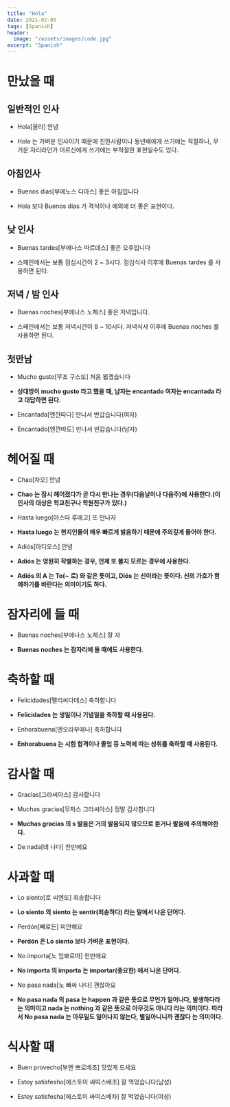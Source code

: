 ```yaml
---
title: "Hola"
date: 2021-02-05
tags: [Spanish]
header:
  image: "/assets/images/code.jpg"
excerpt: "Spanish"
---
```


# 만났을 때



## 일반적인 인사

* Hola[올라] 안녕

* Hola 는 가벼운 인사이기 때문에 친한사람이나 동년배에게 쓰기에는 적절하나, 무거운 자리라던가 어르신에게 쓰기에는 부적절한 표현일수도 있다.



## 아침인사

* Buenos dias[부에노스 디아스] 좋은 아침입니다

* Hola 보다 Buenos dias 가 격식이나 예의에 더 좋은 표현이다.



## 낮 인사

* Buenas tardes[부에나스 따르데스] 좋은 오후입니다

* 스페인에서는 보통 점심시간이 2 ~ 3시다. 점심식사 이후에 Buenas tardes 를 사용하면 된다.



## 저녁 / 밤 인사

* Buenas noches[부에나스 노체스] 좋은 저녁입니다.

* 스페인에서는 보통 저녁시간이 8 ~ 10시다. 저녁식사 이후에 Buenas noches 를 사용하면 된다.



## 첫만남

* Mucho gusto[무초 구스또] 처음 뵙겠습니다

* **상대방이 mucho gusto 라고 했을 때, 남자는 encantado 여자는 encantada 라고 대답하면 된다.**

* Encantada[엔깐따다] 만나서 반갑습니다(여자)

* Encantado[엔깐따도] 만나서 반갑습니다(남자)



# 헤어질 때

* Chao[차오] 안녕

* **Chao 는 잠시 헤어졌다가 곧 다시 만나는 경우(다음날이나 다음주)에 사용한다.(이 인사의 대상은 학교친구나 학원친구가 있다.)**

* Hasta luego[아스따 루에고] 또 만나자

* **Hasta luego 는 현지인들이 매우 빠르게 발음하기 때문에 주의깊게 들어야 한다.**

* Adiós[아디오스] 안녕

* **Adiós 는 영원히 작별하는 경우, 언제 또 볼지 모르는 경우에 사용한다.**

* **Adiós 의 A 는 To(~ 로) 와 같은 뜻이고, Diós 는 신이라는 뜻이다. 신의 가호가 함께하기를 바란다는 의미이기도 하다.**



# 잠자리에 들 때

* Buenas noches[부에나스 노체스] 잘 자

* **Buenas noches 는 잠자리에 들 때에도 사용한다.**



# 축하할 때

* Felicidades[펠리씨다데스] 축하합니다

* **Felicidades 는 생일이나 기념일을 축하할 때 사용된다.**

* Enhorabuena[엔오라부에나] 축하합니다

* **Enhorabuena 는 시험 합격이나 졸업 등 노력에 따는 성취를 축하할 때 사용된다.**



# 감사할 때

* Gracias[그라씨아스] 감사합니다

* Muchas gracias[무차스 그라씨아스] 정말 감사합니다

* **Muchas gracias 의 s 발음은 거의 발음되지 않으므로 듣거나 발음에 주의해야한다.**

* De nada[데 나다] 천만에요



# 사과할 때

* Lo siento[로 씨엔또] 죄송합니다

* **Lo siento 의 siento 는 sentir(죄송하다) 라는 말에서 나온 단어다.**

* Perdón[뻬로돈] 미안해요

* **Perdón 은 Lo siento 보다 가벼운 표현이다.**

* No importa[노 임뽀르따] 천만에요

* **No importa 의 importa 는 importar(중요한) 에서 나온 단어다.**

* No pasa nada[노 빠싸 나다] 괜찮아요

* **No pasa nada 의 pasa 는 happen 과 같은 뜻으로 무언가 일어나다, 발생하다라는 의미이고 nada 는 nothing 과 같은 뜻으로 아무것도 아니다 라는 의미이다. 따라서 No pasa nada 는 아무일도 일어나지 않는다, 별일아니니까 괜찮다 는 의미이다.**



# 식사할 때

* Buen provecho[부엔 쁘로베초] 맛있게 드세요

* Estoy satisfesho[에스토이 싸띠스베초] 잘 먹었습니다(남성)

* Estoy satisfesha[에스토이 싸띠스베차] 잘 먹었습니다(여성)